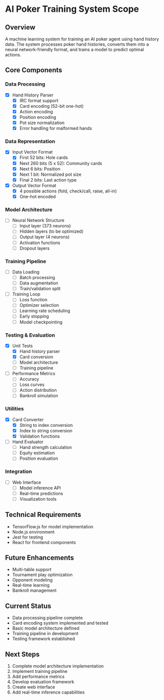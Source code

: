 # AI Poker Training System Scope

## Overview
A machine learning system for training an AI poker agent using hand history data. The system processes poker hand histories, converts them into a neural network-friendly format, and trains a model to predict optimal actions.

## Core Components

### Data Processing
- [x] Hand History Parser
  - [x] IRC format support
  - [x] Card encoding (52-bit one-hot)
  - [x] Action encoding
  - [x] Position encoding
  - [x] Pot size normalization
  - [x] Error handling for malformed hands

### Data Representation
- [x] Input Vector Format
  - [x] First 52 bits: Hole cards
  - [x] Next 260 bits (5 x 52): Community cards
  - [x] Next 6 bits: Position
  - [x] Next 1 bit: Normalized pot size
  - [x] Final 2 bits: Last action type

- [x] Output Vector Format
  - [x] 4 possible actions (fold, check/call, raise, all-in)
  - [x] One-hot encoded

### Model Architecture
- [ ] Neural Network Structure
  - [ ] Input layer (373 neurons)
  - [ ] Hidden layers (to be optimized)
  - [ ] Output layer (4 neurons)
  - [ ] Activation functions
  - [ ] Dropout layers

### Training Pipeline
- [ ] Data Loading
  - [ ] Batch processing
  - [ ] Data augmentation
  - [ ] Train/validation split

- [ ] Training Loop
  - [ ] Loss function
  - [ ] Optimizer selection
  - [ ] Learning rate scheduling
  - [ ] Early stopping
  - [ ] Model checkpointing

### Testing & Evaluation
- [x] Unit Tests
  - [x] Hand history parser
  - [x] Card conversion
  - [ ] Model architecture
  - [ ] Training pipeline

- [ ] Performance Metrics
  - [ ] Accuracy
  - [ ] Loss curves
  - [ ] Action distribution
  - [ ] Bankroll simulation

### Utilities
- [x] Card Converter
  - [x] String to index conversion
  - [x] Index to string conversion
  - [x] Validation functions

- [ ] Hand Evaluator
  - [ ] Hand strength calculation
  - [ ] Equity estimation
  - [ ] Position evaluation

### Integration
- [ ] Web Interface
  - [ ] Model inference API
  - [ ] Real-time predictions
  - [ ] Visualization tools

## Technical Requirements
- TensorFlow.js for model implementation
- Node.js environment
- Jest for testing
- React for frontend components

## Future Enhancements
- Multi-table support
- Tournament play optimization
- Opponent modeling
- Real-time learning
- Bankroll management

## Current Status
- Data processing pipeline complete
- Card encoding system implemented and tested
- Basic model architecture defined
- Training pipeline in development
- Testing framework established

## Next Steps
1. Complete model architecture implementation
2. Implement training pipeline
3. Add performance metrics
4. Develop evaluation framework
5. Create web interface
6. Add real-time inference capabilities
